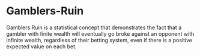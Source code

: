 # Gamblers-Ruin
Gamblers Ruin is a statistical concept that demonstrates the fact that a gambler with finite wealth will eventually go broke against an opponent with infinite wealth, regardless of their betting system, even if there is a positive expected value on each bet.
